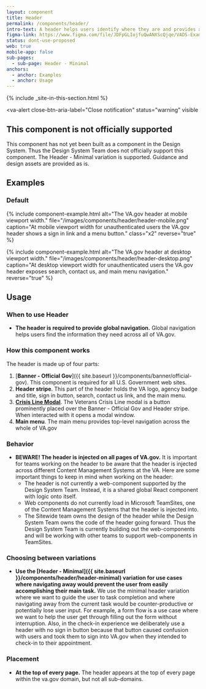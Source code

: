 ```yaml
---
layout: component
title: Header
permalink: /components/header/
intro-text: A header helps users identify where they are and provides a quick, organized way to reach the main sections of a website.
figma-link: https://www.figma.com/file/JDFpGLIojfuQwANXScQjqe/VADS-Example-Library?type=design&node-id=988%3A1384&mode=design&t=jMcVWkPlFhZu3RTh-1
status: dont-use-proposed
web: true
mobile-app: false
sub-pages:
  - sub-page: Header - Minimal
anchors:
  - anchor: Examples
  - anchor: Usage
---
```


{% include _site-in-this-section.html %}

<va-alert
  close-btn-aria-label="Close notification"
  status="warning"
  visible
>
  <h2 slot="headline">
    This component is not officially supported
  </h2>
  <div>
    <p className="vads-u-margin-y--0">
      This component has not yet been built as a component in the Design System. Thus the Design System Team does not officially support this component. The Header - Minimal variation is supported. Guidance and design assets are provided as is.
    </p>
  </div>
</va-alert>

## Examples

### Default

{% include component-example.html alt="The VA.gov header at mobile viewport width." file="/images/components/header/header-mobile.png" caption="At mobile viewport width for unauthenticated users the VA.gov header shows a sign in link and a menu button." class="x2" reverse="true" %}

{% include component-example.html alt="The VA.gov header at desktop viewport width." file="/images/components/header/header-desktop.png" caption="At desktop viewport width for unauthenticated users the VA.gov header exposes search, contact us, and main menu navigation." reverse="true" %}

## Usage

### When to use Header 

* **The header is required to provide global navigation.** Global navigation helps users find the information they need across all of VA.gov. 

### How this component works

The header is made up of four parts:

1. [**Banner - Official Gov**]({{ site.baseurl }}/components/banner/official-gov). This component is required for all U.S. Government web sites.
2. **Header stripe**. This part of the header holds the VA logo, agency badge and title, sign in button, search, contact us link, and the main menu.
3. [**Crisis Line Modal**](https://design.va.gov/storybook/?path=/docs/components-va-crisis-line-modal--default). The Veterans Crisis Line modal is a button prominently placed over the Banner - Official Gov and Header stripe. When interacted with it opens a modal window.
4. **Main menu**. The main menu provides top-level navigation across the whole of VA.gov 

### Behavior

* **BEWARE! The header is injected on all pages of VA.gov.** It is important for teams working on the header to be aware that the header is injected across different Content Management Systems at the VA. Here are some important things to keep in mind when working on the header:
  * The header is not currently a web-component supported by the Design System Team. Instead, it is a shared global React component with logic onto itself.
  * Web components do not currently load in Microsoft TeamSites, one of the Content Management Systems that the header is injected into. 
  * The Sitewide team owns the design of the header while the Design System Team owns the code of the header going forward. Thus the Design System Team is currently building out the web-components and will be working with other teams to support web-components in TeamSites.

### Choosing between variations

* **Use the [Header - Minimal]({{ site.baseurl }}/components/header/header-minimal) variation for use cases where navigating away would prevent the user from easily accomplishing their main task.** We use the minimal header variation where we want to guide the user to task completion and where navigating away from the current task would be counter-productive or potentially lose user input. For example, a form flow is a use case where we want to help the user get through filling out the form without interruption. Also, in the check-in experience we deliberately use a header with no sign in button because that button caused confusion with users and took them to sign into VA.gov when they intended to check-in to their appointment.

### Placement

* **At the top of every page.** The header appears at the top of every page within the va.gov domain, but not all sub-domains.
